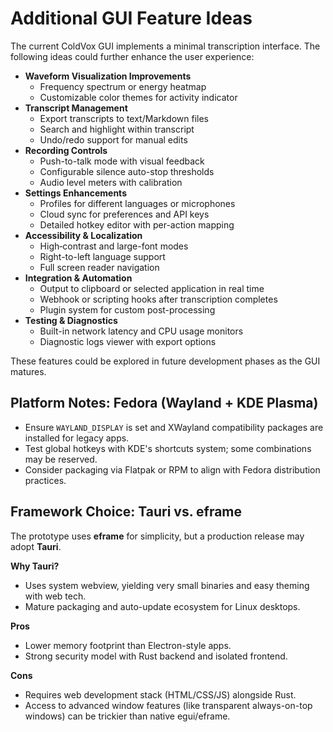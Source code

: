 # Additional GUI Feature Ideas

The current ColdVox GUI implements a minimal transcription interface. The following ideas could further enhance the user experience:

- **Waveform Visualization Improvements**
  - Frequency spectrum or energy heatmap
  - Customizable color themes for activity indicator
- **Transcript Management**
  - Export transcripts to text/Markdown files
  - Search and highlight within transcript
  - Undo/redo support for manual edits
- **Recording Controls**
  - Push-to-talk mode with visual feedback
  - Configurable silence auto-stop thresholds
  - Audio level meters with calibration
- **Settings Enhancements**
  - Profiles for different languages or microphones
  - Cloud sync for preferences and API keys
  - Detailed hotkey editor with per-action mapping
- **Accessibility & Localization**
  - High‑contrast and large-font modes
  - Right-to-left language support
  - Full screen reader navigation
- **Integration & Automation**
  - Output to clipboard or selected application in real time
  - Webhook or scripting hooks after transcription completes
  - Plugin system for custom post-processing
- **Testing & Diagnostics**
  - Built-in network latency and CPU usage monitors
  - Diagnostic logs viewer with export options

These features could be explored in future development phases as the GUI matures.

## Platform Notes: Fedora (Wayland + KDE Plasma)
- Ensure `WAYLAND_DISPLAY` is set and XWayland compatibility packages are installed for legacy apps.
- Test global hotkeys with KDE's shortcuts system; some combinations may be reserved.
- Consider packaging via Flatpak or RPM to align with Fedora distribution practices.

## Framework Choice: Tauri vs. eframe
The prototype uses **eframe** for simplicity, but a production release may adopt **Tauri**.

**Why Tauri?**
- Uses system webview, yielding very small binaries and easy theming with web tech.
- Mature packaging and auto-update ecosystem for Linux desktops.

**Pros**
- Lower memory footprint than Electron-style apps.
- Strong security model with Rust backend and isolated frontend.

**Cons**
- Requires web development stack (HTML/CSS/JS) alongside Rust.
- Access to advanced window features (like transparent always-on-top windows) can be trickier than native egui/eframe.

